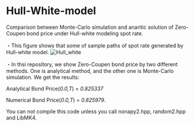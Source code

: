 # Hull-White-model
Comparison between Monte-Carlo simulation and anaritic solution of Zero-Coupen bond price under Hull-white modeling spot rate.

・This figure shows that some of sample paths of spot rate generated by Hull-white model.
![Hull_white](https://user-images.githubusercontent.com/54795218/79717075-8e1b6a00-8313-11ea-8d80-84211afd9948.png)

・In thsi repository, we show Zero-Coupen bond price by two different methods. One is analytical method, and the other one is Monte-Carlo simulation. We get the results:

Analytical Bond Price(*0.0,T*) = *0.825337*

Numerical Bond Price(*0.0,T*) = *0.825979*.

You can not compile this code unless you call nonapy2.hpp, random2.hpp and LibMK4.
